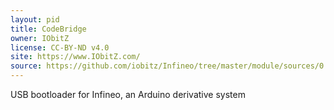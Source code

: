 ```yaml
---
layout: pid
title: CodeBridge
owner: IObitZ
license: CC-BY-ND v4.0
site: https://www.IObitZ.com/
source: https://github.com/iobitz/Infineo/tree/master/module/sources/0.0.1/unit/bootloaders
---
```

USB bootloader for Infineo, an Arduino derivative system